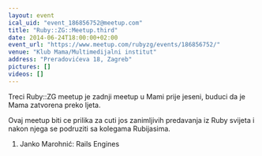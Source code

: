 ```yaml
---
layout: event
ical_uid: "event_186856752@meetup.com"
title: "Ruby::ZG::Meetup.third"
date: 2014-06-24T18:00:00+02:00
event_url: "https://www.meetup.com/rubyzg/events/186856752/"
venue: "Klub Mama/Multimedijalni institut"
address: "Preradovićeva 18, Zagreb"
pictures: []
videos: []
---
```


Treci Ruby::ZG meetup je zadnji meetup u Mami prije jeseni, buduci da je Mama zatvorena preko ljeta.
  
Ovaj meetup biti ce prilika za cuti jos zanimljivih predavanja iz Ruby svijeta i nakon njega se podruziti sa kolegama Rubijasima.
  
1) Janko Marohnić: Rails Engines